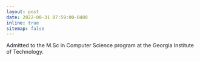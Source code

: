 ```yaml
---
layout: post
date: 2022-08-31 07:59:00-0400
inline: true
sitemap: false
---
```


Admitted to the M.Sc in Computer Science program at the Georgia Institute of Technology.
